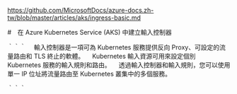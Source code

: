 
https://github.com/MicrosoftDocs/azure-docs.zh-tw/blob/master/articles/aks/ingress-basic.md

#　在 Azure Kubernetes Service (AKS) 中建立輸入控制器

｀｀｀
　輸入控制器是一項可為 Kubernetes 服務提供反向 Proxy、可設定的流量路由和 TLS 終止的軟體。 
　Kubernetes 輸入資源可用來設定個別 Kubernetes 服務的輸入規則和路由。 
　透過輸入控制器和輸入規則，您可以使用單一 IP 位址將流量路由至 Kubernetes 叢集中的多個服務。
 
 ｀｀｀

